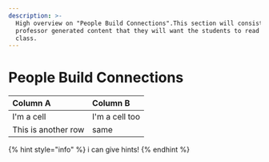 ```yaml
---
description: >-
  High overview on "People Build Connections".This section will consist of a
  professor generated content that they will want the students to read for the
  class.
---
```


# People Build Connections

| Column A | Column B |
| :--- | :--- |
| I'm a cell | I'm a cell too |
| This is another row | same |

{% hint style="info" %}
i can give hints!
{% endhint %}

